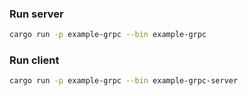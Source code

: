 ### Run server

```bash
cargo run -p example-grpc --bin example-grpc
```

### Run client

```bash
cargo run -p example-grpc --bin example-grpc-server
```
